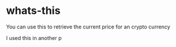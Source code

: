 # whats-this

You can use this to retrieve the current price for an crypto currency

I used this in another p